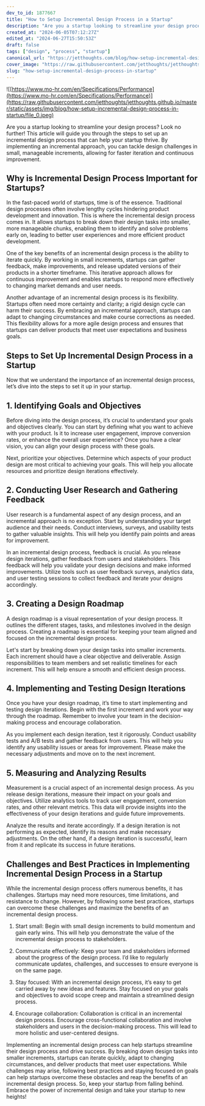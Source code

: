 ```yaml
---
dev_to_id: 1877667
title: "How to Setup Incremental Design Process in a Startup"
description: "Are you a startup looking to streamline your design process? Look no further! This article will..."
created_at: "2024-06-05T07:12:27Z"
edited_at: "2024-06-27T15:50:53Z"
draft: false
tags: ["design", "process", "startup"]
canonical_url: "https://jetthoughts.com/blog/how-setup-incremental-design-process-in-startup/"
cover_image: "https://raw.githubusercontent.com/jetthoughts/jetthoughts.github.io/master/static/assets/img/blog/how-setup-incremental-design-process-in-startup/file_0.jpeg"
slug: "how-setup-incremental-design-process-in-startup"
---
```

![[https://www.mo-hr.com/en/Specifications/Performance](https://www.mo-hr.com/en/Specifications/Performance)](https://raw.githubusercontent.com/jetthoughts/jetthoughts.github.io/master/static/assets/img/blog/how-setup-incremental-design-process-in-startup/file_0.jpeg)

Are you a startup looking to streamline your design process? Look no further! This article will guide you through the steps to set up an incremental design process that can help your startup thrive. By implementing an incremental approach, you can tackle design challenges in small, manageable increments, allowing for faster iteration and continuous improvement.

## Why is Incremental Design Process Important for Startups?

In the fast-paced world of startups, time is of the essence. Traditional design processes often involve lengthy cycles hindering product development and innovation. This is where the incremental design process comes in. It allows startups to break down their design tasks into smaller, more manageable chunks, enabling them to identify and solve problems early on, leading to better user experiences and more efficient product development.

One of the key benefits of an incremental design process is the ability to iterate quickly. By working in small increments, startups can gather feedback, make improvements, and release updated versions of their products in a shorter timeframe. This iterative approach allows for continuous improvement and enables startups to respond more effectively to changing market demands and user needs.

Another advantage of an incremental design process is its flexibility. Startups often need more certainty and clarity; a rigid design cycle can harm their success. By embracing an incremental approach, startups can adapt to changing circumstances and make course corrections as needed. This flexibility allows for a more agile design process and ensures that startups can deliver products that meet user expectations and business goals.

## Steps to Set Up Incremental Design Process in a Startup

Now that we understand the importance of an incremental design process, let’s dive into the steps to set it up in your startup.

## 1. Identifying Goals and Objectives

Before diving into the design process, it’s crucial to understand your goals and objectives clearly. You can start by defining what you want to achieve with your product. Is it to increase user engagement, improve conversion rates, or enhance the overall user experience? Once you have a clear vision, you can align your design process with these goals.

Next, prioritize your objectives. Determine which aspects of your product design are most critical to achieving your goals. This will help you allocate resources and prioritize design iterations effectively.

## 2. Conducting User Research and Gathering Feedback

User research is a fundamental aspect of any design process, and an incremental approach is no exception. Start by understanding your target audience and their needs. Conduct interviews, surveys, and usability tests to gather valuable insights. This will help you identify pain points and areas for improvement.

In an incremental design process, feedback is crucial. As you release design iterations, gather feedback from users and stakeholders. This feedback will help you validate your design decisions and make informed improvements. Utilize tools such as user feedback surveys, analytics data, and user testing sessions to collect feedback and iterate your designs accordingly.

## 3. Creating a Design Roadmap

A design roadmap is a visual representation of your design process. It outlines the different stages, tasks, and milestones involved in the design process. Creating a roadmap is essential for keeping your team aligned and focused on the incremental design process.

Let's start by breaking down your design tasks into smaller increments. Each increment should have a clear objective and deliverable. Assign responsibilities to team members and set realistic timelines for each increment. This will help ensure a smooth and efficient design process.

## 4. Implementing and Testing Design Iterations

Once you have your design roadmap, it’s time to start implementing and testing design iterations. Begin with the first increment and work your way through the roadmap. Remember to involve your team in the decision-making process and encourage collaboration.

As you implement each design iteration, test it rigorously. Conduct usability tests and A/B tests and gather feedback from users. This will help you identify any usability issues or areas for improvement. Please make the necessary adjustments and move on to the next increment.

## 5. Measuring and Analyzing Results

Measurement is a crucial aspect of an incremental design process. As you release design iterations, measure their impact on your goals and objectives. Utilize analytics tools to track user engagement, conversion rates, and other relevant metrics. This data will provide insights into the effectiveness of your design iterations and guide future improvements.

Analyze the results and iterate accordingly. If a design iteration is not performing as expected, identify its reasons and make necessary adjustments. On the other hand, if a design iteration is successful, learn from it and replicate its success in future iterations.

## Challenges and Best Practices in Implementing Incremental Design Process in a Startup

While the incremental design process offers numerous benefits, it has challenges. Startups may need more resources, time limitations, and resistance to change. However, by following some best practices, startups can overcome these challenges and maximize the benefits of an incremental design process.

 1. Start small: Begin with small design increments to build momentum and gain early wins. This will help you demonstrate the value of the incremental design process to stakeholders.

 2. Communicate effectively: Keep your team and stakeholders informed about the progress of the design process. I’d like to regularly communicate updates, challenges, and successes to ensure everyone is on the same page.

 3. Stay focused: With an incremental design process, it’s easy to get carried away by new ideas and features. Stay focused on your goals and objectives to avoid scope creep and maintain a streamlined design process.

 4. Encourage collaboration: Collaboration is critical in an incremental design process. Encourage cross-functional collaboration and involve stakeholders and users in the decision-making process. This will lead to more holistic and user-centered designs.

Implementing an incremental design process can help startups streamline their design process and drive success. By breaking down design tasks into smaller increments, startups can iterate quickly, adapt to changing circumstances, and deliver products that meet user expectations. While challenges may arise, following best practices and staying focused on goals can help startups overcome these obstacles and reap the benefits of an incremental design process. So, keep your startup from falling behind. Embrace the power of incremental design and take your startup to new heights!

